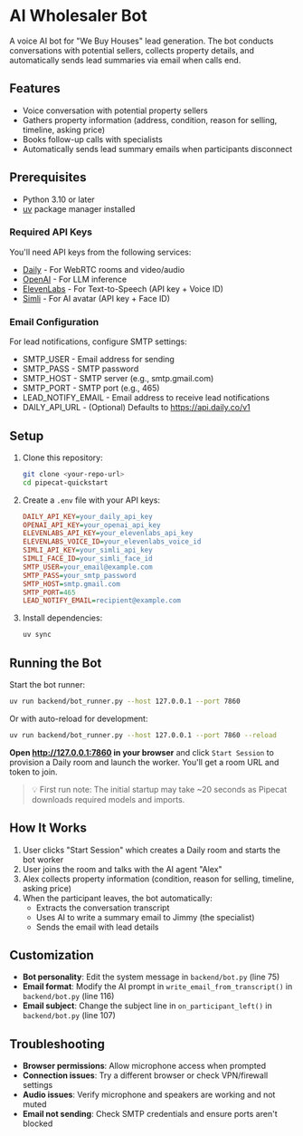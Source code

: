 # AI Wholesaler Bot

A voice AI bot for "We Buy Houses" lead generation. The bot conducts conversations with potential sellers, collects property details, and automatically sends lead summaries via email when calls end.

## Features

- Voice conversation with potential property sellers
- Gathers property information (address, condition, reason for selling, timeline, asking price)
- Books follow-up calls with specialists
- Automatically sends lead summary emails when participants disconnect

## Prerequisites

- Python 3.10 or later
- [uv](https://docs.astral.sh/uv/getting-started/installation/) package manager installed

### Required API Keys

You'll need API keys from the following services:

- [Daily](https://www.daily.co/) - For WebRTC rooms and video/audio
- [OpenAI](https://auth.openai.com/create-account) - For LLM inference
- [ElevenLabs](https://elevenlabs.io/) - For Text-to-Speech (API key + Voice ID)
- [Simli](https://simli.ai/) - For AI avatar (API key + Face ID)

### Email Configuration

For lead notifications, configure SMTP settings:

- SMTP_USER - Email address for sending
- SMTP_PASS - SMTP password
- SMTP_HOST - SMTP server (e.g., smtp.gmail.com)
- SMTP_PORT - SMTP port (e.g., 465)
- LEAD_NOTIFY_EMAIL - Email address to receive lead notifications
- DAILY_API_URL - (Optional) Defaults to https://api.daily.co/v1

## Setup

1. Clone this repository:

   ```bash
   git clone <your-repo-url>
   cd pipecat-quickstart
   ```

2. Create a `.env` file with your API keys:

   ```ini
   DAILY_API_KEY=your_daily_api_key
   OPENAI_API_KEY=your_openai_api_key
   ELEVENLABS_API_KEY=your_elevenlabs_api_key
   ELEVENLABS_VOICE_ID=your_elevenlabs_voice_id
   SIMLI_API_KEY=your_simli_api_key
   SIMLI_FACE_ID=your_simli_face_id
   SMTP_USER=your_email@example.com
   SMTP_PASS=your_smtp_password
   SMTP_HOST=smtp.gmail.com
   SMTP_PORT=465
   LEAD_NOTIFY_EMAIL=recipient@example.com
   ```

3. Install dependencies:

   ```bash
   uv sync
   ```

## Running the Bot

Start the bot runner:

```bash
uv run backend/bot_runner.py --host 127.0.0.1 --port 7860
```

Or with auto-reload for development:

```bash
uv run backend/bot_runner.py --host 127.0.0.1 --port 7860 --reload
```

**Open http://127.0.0.1:7860 in your browser** and click `Start Session` to provision a Daily room and launch the worker. You'll get a room URL and token to join.

> 💡 First run note: The initial startup may take ~20 seconds as Pipecat downloads required models and imports.

## How It Works

1. User clicks "Start Session" which creates a Daily room and starts the bot worker
2. User joins the room and talks with the AI agent "Alex"
3. Alex collects property information (condition, reason for selling, timeline, asking price)
4. When the participant leaves, the bot automatically:
   - Extracts the conversation transcript
   - Uses AI to write a summary email to Jimmy (the specialist)
   - Sends the email with lead details

## Customization

- **Bot personality**: Edit the system message in `backend/bot.py` (line 75)
- **Email format**: Modify the AI prompt in `write_email_from_transcript()` in `backend/bot.py` (line 116)
- **Email subject**: Change the subject line in `on_participant_left()` in `backend/bot.py` (line 107)

## Troubleshooting

- **Browser permissions**: Allow microphone access when prompted
- **Connection issues**: Try a different browser or check VPN/firewall settings
- **Audio issues**: Verify microphone and speakers are working and not muted
- **Email not sending**: Check SMTP credentials and ensure ports aren't blocked
